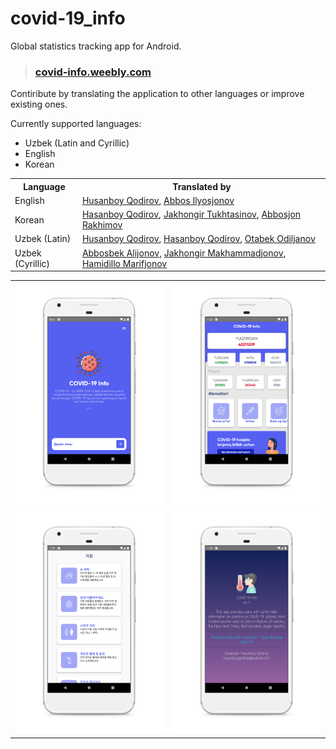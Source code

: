 # covid-19_info
Global statistics tracking app for Android.

> ### <a href="https://covid-info.weebly.com/">covid-info.weebly.com</a>

Contiribute by translating the application to other languages or improve existing ones.

Currently supported languages:
* Uzbek (Latin and Cyrillic)
* English
* Korean

<table>
	<th>Language</th>
	<th>Translated by</th>
	<tr>
		<td>English</td>
		<td>
			<a href="https://www.facebook.com/khusanboykodirov">Husanboy Qodirov</a>, 
			<a href="https://www.instagram.com/abbosilyosjonov/">Abbos Ilyosjonov</a>
		</td>
	</tr>
	<tr>
		<td>Korean</td>
		<td>
			<a href="http://facebook.com/hasanboy.dev">Hasanboy Qodirov</a>, 
			<a href="https://www.facebook.com/jakhongir.tukhtasinov.7">Jakhongir Tukhtasinov</a>, 
			<a href="https://www.instagram.com/abbosrakhimov/">Abbosjon Rakhimov</a>
		</td>
	</tr>
	<tr>
		<td>Uzbek (Latin)</td>
		<td>
			<a href="https://www.facebook.com/khusanboykodirov">Husanboy Qodirov</a>, 
			<a href="http://facebook.com/hasanboy.dev">Hasanboy Qodirov</a>, 
			<a href="https://www.facebook.com/otabek.odiljanov.94">Otabek Odiljanov</a>
		</td>
	</tr>
	<tr>
		<td>Uzbek (Cyrillic)</td>
		<td>
			<a href="https://www.instagram.com/alijonov0298/">Abbosbek Alijonov</a>, 
			<a href="https://www.facebook.com/Jakhongir.JMM">Jakhongir Makhammadjonov</a>, 
			<a href="https://www.instagram.com/hamidillomarifjonov/">Hamidillo Marifjonov</a>
		</td>
	</tr>
</table>

<table>
	<tr>
		<td><img src="screenshots/splash_uzbek_cyrillic.png"></td>
		<td><img src="screenshots/main_uzbek_latin.png"></td>
	</tr>
	<tr>
		<td><img src="screenshots/precautions_korean.png"></td>
		<td><img src="screenshots/about_english.png"></td>
	</tr>
</table>
